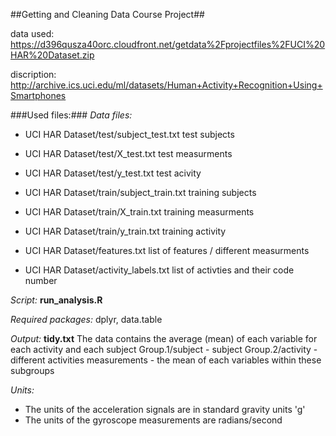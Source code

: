 ##Getting and Cleaning Data Course Project##

data used:
https://d396qusza40orc.cloudfront.net/getdata%2Fprojectfiles%2FUCI%20HAR%20Dataset.zip 

discription:
http://archive.ics.uci.edu/ml/datasets/Human+Activity+Recognition+Using+Smartphones 

###Used files:###
*Data files:*
- UCI HAR Dataset/test/subject_test.txt
    test subjects
- UCI HAR Dataset/test/X_test.txt
    test measurments
- UCI HAR Dataset/test/y_test.txt
    test acivity

- UCI HAR Dataset/train/subject_train.txt
    training subjects
- UCI HAR Dataset/train/X_train.txt
    training measurments
- UCI HAR Dataset/train/y_train.txt
    training activity

- UCI HAR Dataset/features.txt
    list of features / different measurments
- UCI HAR Dataset/activity_labels.txt
    list of activties and their code number

*Script:* 
**run_analysis.R**

*Required packages:*
dplyr, data.table

*Output:* **tidy.txt**
The data contains the average (mean) of each variable for each activity and each subject
Group.1/subject - subject 
Group.2/activity - different activities
measurements - the mean of each variables within these subgroups

*Units:*
- The units of the acceleration signals are in standard gravity units 'g'
- The units of the gyroscope measurements are radians/second
